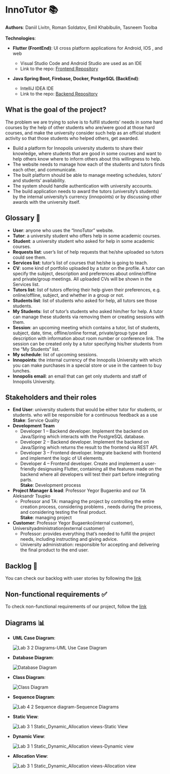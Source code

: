 # InnoTutor 📚
**Authors**: Daniil Livitn, Roman Soldatov, Emil Khabibulin, Tasneem Toolba
<br><br>
**Technologies**: <br>
* **Flutter (FrontEnd)**: UI cross platform applications for Android, IOS , and web
  * Visual Studio Code and Android Studio are used as an IDE
  * Link to the repo: [Frontend Repository](https://github.com/InnoTutor/Frontend)

* **Java Spring Boot, Firebase, Docker, PostgeSQL (BackEnd)**: <br>
  * IntelliJ IDEA IDE
  * Link to the repo: [Backend Repository](https://github.com/InnoTutor/Backend)
## What is the goal of the project?
The problem we are trying to solve is to fulfill students’ needs in some hard courses by the help of other students who are/were good at those hard courses, and make the university consider such help as an official student activity so that those students who helped others, get awarded. 
* Build a platform for Innopolis university students to share their knowledge, where students that are good in some courses and want to help others know where to inform others about this willingness to help.
* The website needs to manage how each of the students and tutors finds each other, and communicate.
* The built platform should be able to manage meeting schedules, tutors’ and students’ availability.
* The system should handle authentication with university accounts.
* The build application needs to award the tutors (university’s students) by the internal university’s currency (innopoints) or by discussing other awards with the university itself.
## Glossary 📝
* **User**: anyone who uses the “InnoTutor” website.
* **Tutor**: a university student who offers help in some academic courses.
* **Student**: a university student who asked for help in some academic courses.
* **Requests list**: user’s list of help requests that he/she uploaded so tutors could see them.
* **Services list**: tutor’s list of courses that he/she is going to teach.
* **CV**: some kind of portfolio uploaded by a tutor on the profile. A tutor can specify the subject, description and preferences about online/offline and private/group meetings. All uploaded CVs will be shown in the Services list.
* **Tutors list**: list of tutors offering their help given their preferences, e.g. online/offline, subject, and whether in a group or not.
* **Students list**: list of students who asked for help, all tutors see those students.
* **My Students**: list of tutor’s students who asked him/her for help. A tutor can manage these students via removing them or creating sessions with them.
* **Session**: an upcoming meeting which contains a tutor, list of students, subject, date, time, offline/online format, private/group type and description with information about room number or conference link. The session can be created only by a tutor specifying his/her students from the “My Students” list.
* **My schedule**: list of upcoming sessions.
* **Innopoints**: the internal currency of the Innopolis University with which you can make purchases in a special store or use in the canteen to buy lunches.
* **Innopolis email**: an email that can get only students and staff of Innopolis University.

## Stakeholders and their roles
* **End User**: university students that would be either tutor for students, or students.
who will be responsible for a continuous feedback as a use <br>
 **Stake**: Service Quality
* **Development Team**
  * Developer 1 – Backend developer. Implement the backend on Java/Spring which interacts with the PostgreSQL database.
  * Developer 2 – Backend developer. Implement the backend on Java/Spring which returns the result to the frontend via REST API.
  * Developer 3 – Frontend developer. Integrate backend with frontend and implement the logic of UI elements.
  * Developer 4 – Frontend developer. Create and implement a user-friendly designusing Flutter, containing all the features made      on the backend where all developers will test their part before integrating parts. <br>
 **Stake**: Development process
* **Project Manager & lead**:  Professor Yegor Bugaenko and our TA Aleksandr Tsupko 
  * Professor and TA: managing the project by controlling the entire creation process, considering problems , needs during the process, and considering testing the final product.<br>
 **Stake**: managing project
* **Customer**: Professor Yegor Bugaenko(internal customer), Universityadministration(external customer)
  * Professor: provides everything that’s needed to fulfill the project needs, including instructing and giving advice.
  * University administration: responsible for accepting and delivering the final product to the end user.
## Backlog 📃
You can check our backlog with user stories by following the [link](https://github.com/InnoTutor/README/blob/main/UserStories/userStories.md)

## Non-functional requirements ✅
To check non-functional requirements of our project, follow the [link](https://github.com/InnoTutor/README/blob/main/NonFunctionalRequirements/NonFunctionalRequirements.md)


## Diagrams 📊
* **UML Case Diagram**: <p>
![Lab 3 2  Diagrams-UML Use Case Diagram](https://user-images.githubusercontent.com/69918609/134770611-fb37f6cf-0597-4544-992b-d9e547ab09ad.jpg)
<!-- <img src="https://user-images.githubusercontent.com/69918609/134770611-fb37f6cf-0597-4544-992b-d9e547ab09ad.jpg" width=500 height=500>> -->
* **Database Diagram**: <p>
![Database Diagram](https://user-images.githubusercontent.com/49106163/136595438-587bd5b5-4a1c-4c7e-aeaf-18e0056d1c24.jpg)
 * **Class Diagram**: <p>
![Class Diagram](https://user-images.githubusercontent.com/49106163/135507554-4b746e8d-0634-41cb-9f61-580d187c84ea.png)
* **Sequence Diagram**: <p>
![Lab 4 2  Sequence diagram-Sequence Diagrams](https://user-images.githubusercontent.com/69918609/134770645-c04453de-abd8-4a8d-895e-64d2c119eee3.jpg)
* **Static View**: <p>
![Lab 3 1  Static_Dynamic_Allocation views-Static View](https://user-images.githubusercontent.com/69918609/134770668-5b6cb7cf-cecf-44f4-9e2f-2698267a4875.jpg)
* **Dynamic View**: <p>
![Lab 3 1  Static_Dynamic_Allocation views-Dynamic view](https://user-images.githubusercontent.com/69918609/134770681-9bcfec20-69cf-49c3-8dc5-451aa73b84b5.jpg)
* **Allocation View**:<p>
![Lab 3 1  Static_Dynamic_Allocation views-Allocation view](https://user-images.githubusercontent.com/69918609/134770704-649a47ae-837a-4856-beb4-bfd72bed6a1f.jpg)
<br>
<br>
 

